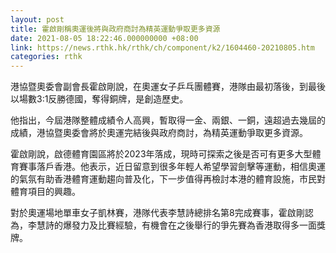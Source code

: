 ```yaml
---
layout: post
title: 霍啟剛稱奧運後將與政府商討為精英運動爭取更多資源
date: 2021-08-05 18:22:46.000000000 +08:00
link: https://news.rthk.hk/rthk/ch/component/k2/1604460-20210805.htm
categories: rthk
---
```


港協暨奧委會副會長霍啟剛說，在奧運女子乒乓團體賽，港隊由最初落後，到最後以場數3:1反勝德國，奪得銅牌，是創造歷史。

他指出，今屆港隊整體成績令人高興，暫取得一金、兩銀、一銅，遠超過去幾屆的成績，港協暨奧委會將於奧運完結後與政府商討，為精英運動爭取更多資源。

霍啟剛說，啟德體育園區將於2023年落成，現時可探索之後是否可有更多大型體育賽事落戶香港。他表示，近日留意到很多年輕人希望學習劍擊等運動，相信奧運的氣氛有助香港體育運動趨向普及化，下一步值得再檢討本港的體育設施，市民對體育項目的興趣。

對於奧運場地單車女子凱林賽，港隊代表李慧詩總排名第8完成賽事，霍啟剛認為，李慧詩的爆發力及比賽經驗，有機會在之後舉行的爭先賽為香港取得多一面獎牌。
